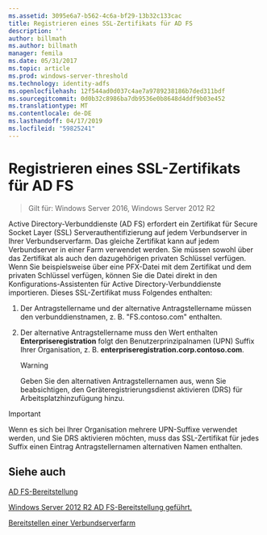 ```yaml
---
ms.assetid: 3095e6a7-b562-4c6a-bf29-13b32c133cac
title: Registrieren eines SSL-Zertifikats für AD FS
description: ''
author: billmath
ms.author: billmath
manager: femila
ms.date: 05/31/2017
ms.topic: article
ms.prod: windows-server-threshold
ms.technology: identity-adfs
ms.openlocfilehash: 12f544ad0d037c4ae7a9789238186b7ded311bdf
ms.sourcegitcommit: 0d0b32c8986ba7db9536e0b8648d4ddf9b03e452
ms.translationtype: MT
ms.contentlocale: de-DE
ms.lasthandoff: 04/17/2019
ms.locfileid: "59825241"
---
```

# <a name="enroll-an-ssl-certificate-for-ad-fs"></a>Registrieren eines SSL-Zertifikats für AD FS

>Gilt für: Windows Server 2016, Windows Server 2012 R2

Active Directory-Verbunddienste \(AD FS\) erfordert ein Zertifikat für Secure Socket Layer \(SSL\) Serverauthentifizierung auf jedem Verbundserver in Ihrer Verbundserverfarm. Das gleiche Zertifikat kann auf jedem Verbundserver in einer Farm verwendet werden. Sie müssen sowohl über das Zertifikat als auch den dazugehörigen privaten Schlüssel verfügen. Wenn Sie beispielsweise über eine PFX-Datei mit dem Zertifikat und dem privaten Schlüssel verfügen, können Sie die Datei direkt in den Konfigurations-Assistenten für Active Directory-Verbunddienste importieren. Dieses SSL-Zertifikat muss Folgendes enthalten:  
  
1.  Der Antragstellername und der alternative Antragstellername müssen den verbunddienstnamen, z. B. "FS.contoso.com" enthalten.  
  
2.  Der alternative Antragstellername muss den Wert enthalten **Enterpriseregistration** folgt den Benutzerprinzipalnamen \(UPN\) Suffix Ihrer Organisation, z. B.  **enterpriseregistration.corp.contoso.com**.  
  
    > [!WARNING]  
    > Geben Sie den alternativen Antragstellernamen aus, wenn Sie beabsichtigen, den Geräteregistrierungsdienst aktivieren \(DRS\) für Arbeitsplatzhinzufügung hinzu.  
  
> [!IMPORTANT]  
> Wenn es sich bei Ihrer Organisation mehrere UPN-Suffixe verwendet werden, und Sie DRS aktivieren möchten, muss das SSL-Zertifikat für jedes Suffix einen Eintrag Antragstellernamen alternativen Namen enthalten.  
  
## <a name="see-also"></a>Siehe auch
[AD FS-Bereitstellung](../../ad-fs/AD-FS-Deployment.md)  

[Windows Server 2012 R2 AD FS-Bereitstellung geführt.](../../ad-fs/deployment/Windows-Server-2012-R2-AD-FS-Deployment-Guide.md)  
 
[Bereitstellen einer Verbundserverfarm](../../ad-fs/deployment/Deploying-a-Federation-Server-Farm.md)  
  
  

